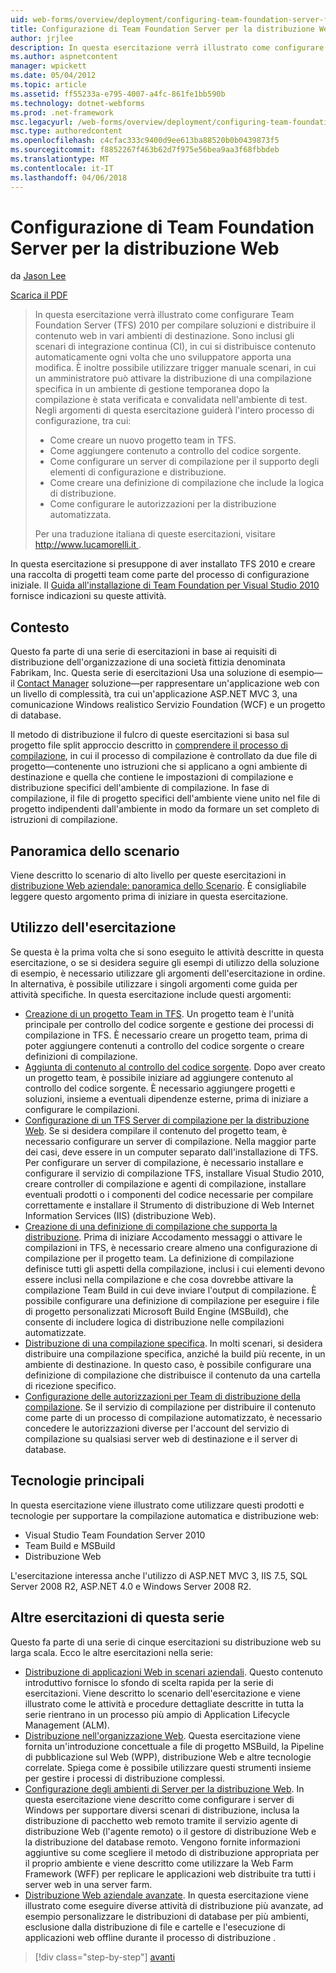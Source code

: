 ```yaml
---
uid: web-forms/overview/deployment/configuring-team-foundation-server-for-web-deployment/configuring-team-foundation-server-for-web-deployment
title: Configurazione di Team Foundation Server per la distribuzione Web | Documenti Microsoft
author: jrjlee
description: In questa esercitazione verrà illustrato come configurare Team Foundation Server (TFS) 2010 per compilare soluzioni e distribuire il contenuto web in vari ambienti di destinazione. Questo...
ms.author: aspnetcontent
manager: wpickett
ms.date: 05/04/2012
ms.topic: article
ms.assetid: ff55233a-e795-4007-a4fc-861fe1bb590b
ms.technology: dotnet-webforms
ms.prod: .net-framework
msc.legacyurl: /web-forms/overview/deployment/configuring-team-foundation-server-for-web-deployment/configuring-team-foundation-server-for-web-deployment
msc.type: authoredcontent
ms.openlocfilehash: c4cfac333c9400d9ee613ba88520b0b0439873f5
ms.sourcegitcommit: f8852267f463b62d7f975e56bea9aa3f68fbbdeb
ms.translationtype: MT
ms.contentlocale: it-IT
ms.lasthandoff: 04/06/2018
---
```

<a name="configuring-team-foundation-server-for-web-deployment"></a>Configurazione di Team Foundation Server per la distribuzione Web
====================
da [Jason Lee](https://github.com/jrjlee)

[Scarica il PDF](https://msdnshared.blob.core.windows.net/media/MSDNBlogsFS/prod.evol.blogs.msdn.com/CommunityServer.Blogs.Components.WeblogFiles/00/00/00/63/56/8130.DeployingWebAppsInEnterpriseScenarios.pdf)

> In questa esercitazione verrà illustrato come configurare Team Foundation Server (TFS) 2010 per compilare soluzioni e distribuire il contenuto web in vari ambienti di destinazione. Sono inclusi gli scenari di integrazione continua (CI), in cui si distribuisce contenuto automaticamente ogni volta che uno sviluppatore apporta una modifica. È inoltre possibile utilizzare trigger manuale scenari, in cui un amministratore può attivare la distribuzione di una compilazione specifica in un ambiente di gestione temporanea dopo la compilazione è stata verificata e convalidata nell'ambiente di test. Negli argomenti di questa esercitazione guiderà l'intero processo di configurazione, tra cui:
> 
> - Come creare un nuovo progetto team in TFS.
> - Come aggiungere contenuto a controllo del codice sorgente.
> - Come configurare un server di compilazione per il supporto degli elementi di configurazione e distribuzione.
> - Come creare una definizione di compilazione che include la logica di distribuzione.
> - Come configurare le autorizzazioni per la distribuzione automatizzata.
> 
> Per una traduzione italiana di queste esercitazioni, visitare [ http://www.lucamorelli.it ](http://www.lucamorelli.it).


In questa esercitazione si presuppone di aver installato TFS 2010 e creare una raccolta di progetti team come parte del processo di configurazione iniziale. Il [Guida all'installazione di Team Foundation per Visual Studio 2010](https://go.microsoft.com/?linkid=9805132) fornisce indicazioni su queste attività.

## <a name="context"></a>Contesto

Questo fa parte di una serie di esercitazioni in base ai requisiti di distribuzione dell'organizzazione di una società fittizia denominata Fabrikam, Inc. Questa serie di esercitazioni Usa una soluzione di esempio&#x2014;il [Contact Manager](../web-deployment-in-the-enterprise/the-contact-manager-solution.md) soluzione&#x2014;per rappresentare un'applicazione web con un livello di complessità, tra cui un'applicazione ASP.NET MVC 3, una comunicazione Windows realistico Servizio Foundation (WCF) e un progetto di database.

Il metodo di distribuzione il fulcro di queste esercitazioni si basa sul progetto file split approccio descritto in [comprendere il processo di compilazione](../web-deployment-in-the-enterprise/understanding-the-build-process.md), in cui il processo di compilazione è controllato da due file di progetto&#x2014;contenente uno istruzioni che si applicano a ogni ambiente di destinazione e quella che contiene le impostazioni di compilazione e distribuzione specifici dell'ambiente di compilazione. In fase di compilazione, il file di progetto specifici dell'ambiente viene unito nel file di progetto indipendenti dall'ambiente in modo da formare un set completo di istruzioni di compilazione.

## <a name="scenario-overview"></a>Panoramica dello scenario

Viene descritto lo scenario di alto livello per queste esercitazioni in [distribuzione Web aziendale: panoramica dello Scenario](../deploying-web-applications-in-enterprise-scenarios/enterprise-web-deployment-scenario-overview.md). È consigliabile leggere questo argomento prima di iniziare in questa esercitazione.

## <a name="how-to-use-this-tutorial"></a>Utilizzo dell'esercitazione

Se questa è la prima volta che si sono eseguito le attività descritte in questa esercitazione, o se si desidera seguire gli esempi di utilizzo della soluzione di esempio, è necessario utilizzare gli argomenti dell'esercitazione in ordine. In alternativa, è possibile utilizzare i singoli argomenti come guida per attività specifiche. In questa esercitazione include questi argomenti:

- [Creazione di un progetto Team in TFS](creating-a-team-project-in-tfs.md). Un progetto team è l'unità principale per controllo del codice sorgente e gestione dei processi di compilazione in TFS. È necessario creare un progetto team, prima di poter aggiungere contenuti a controllo del codice sorgente o creare definizioni di compilazione.
- [Aggiunta di contenuto al controllo del codice sorgente](adding-content-to-source-control.md). Dopo aver creato un progetto team, è possibile iniziare ad aggiungere contenuto al controllo del codice sorgente. È necessario aggiungere progetti e soluzioni, insieme a eventuali dipendenze esterne, prima di iniziare a configurare le compilazioni.
- [Configurazione di un TFS Server di compilazione per la distribuzione Web](configuring-a-tfs-build-server-for-web-deployment.md). Se si desidera compilare il contenuto del progetto team, è necessario configurare un server di compilazione. Nella maggior parte dei casi, deve essere in un computer separato dall'installazione di TFS. Per configurare un server di compilazione, è necessario installare e configurare il servizio di compilazione TFS, installare Visual Studio 2010, creare controller di compilazione e agenti di compilazione, installare eventuali prodotti o i componenti del codice necessarie per compilare correttamente e installare il Strumento di distribuzione di Web Internet Information Services (IIS) (distribuzione Web).
- [Creazione di una definizione di compilazione che supporta la distribuzione](creating-a-build-definition-that-supports-deployment.md). Prima di iniziare Accodamento messaggi o attivare le compilazioni in TFS, è necessario creare almeno una configurazione di compilazione per il progetto team. La definizione di compilazione definisce tutti gli aspetti della compilazione, inclusi i cui elementi devono essere inclusi nella compilazione e che cosa dovrebbe attivare la compilazione Team Build in cui deve inviare l'output di compilazione. È possibile configurare una definizione di compilazione per eseguire i file di progetto personalizzati Microsoft Build Engine (MSBuild), che consente di includere logica di distribuzione nelle compilazioni automatizzate.
- [Distribuzione di una compilazione specifica](deploying-a-specific-build.md). In molti scenari, si desidera distribuire una compilazione specifica, anziché la build più recente, in un ambiente di destinazione. In questo caso, è possibile configurare una definizione di compilazione che distribuisce il contenuto da una cartella di ricezione specifico.
- [Configurazione delle autorizzazioni per Team di distribuzione della compilazione](configuring-permissions-for-team-build-deployment.md). Se il servizio di compilazione per distribuire il contenuto come parte di un processo di compilazione automatizzato, è necessario concedere le autorizzazioni diverse per l'account del servizio di compilazione su qualsiasi server web di destinazione e il server di database.

## <a name="key-technologies"></a>Tecnologie principali

In questa esercitazione viene illustrato come utilizzare questi prodotti e tecnologie per supportare la compilazione automatica e distribuzione web:

- Visual Studio Team Foundation Server 2010
- Team Build e MSBuild
- Distribuzione Web

L'esercitazione interessa anche l'utilizzo di ASP.NET MVC 3, IIS 7.5, SQL Server 2008 R2, ASP.NET 4.0 e Windows Server 2008 R2.

## <a name="other-tutorials-in-this-series"></a>Altre esercitazioni di questa serie

Questo fa parte di una serie di cinque esercitazioni su distribuzione web su larga scala. Ecco le altre esercitazioni nella serie:

- [Distribuzione di applicazioni Web in scenari aziendali](../deploying-web-applications-in-enterprise-scenarios/deploying-web-applications-in-enterprise-scenarios.md). Questo contenuto introduttivo fornisce lo sfondo di scelta rapida per la serie di esercitazioni. Viene descritto lo scenario dell'esercitazione e viene illustrato come le attività e procedure dettagliate descritte in tutta la serie rientrano in un processo più ampio di Application Lifecycle Management (ALM).
- [Distribuzione nell'organizzazione Web](../web-deployment-in-the-enterprise/web-deployment-in-the-enterprise.md). Questa esercitazione viene fornita un'introduzione concettuale a file di progetto MSBuild, la Pipeline di pubblicazione sul Web (WPP), distribuzione Web e altre tecnologie correlate. Spiega come è possibile utilizzare questi strumenti insieme per gestire i processi di distribuzione complessi.
- [Configurazione degli ambienti di Server per la distribuzione Web](../configuring-server-environments-for-web-deployment/configuring-server-environments-for-web-deployment.md). In questa esercitazione viene descritto come configurare i server di Windows per supportare diversi scenari di distribuzione, inclusa la distribuzione di pacchetto web remoto tramite il servizio agente di distribuzione Web (l'agente remoto) o il gestore di distribuzione Web e la distribuzione del database remoto. Vengono fornite informazioni aggiuntive su come scegliere il metodo di distribuzione appropriata per il proprio ambiente e viene descritto come utilizzare la Web Farm Framework (WFF) per replicare le applicazioni web distribuite tra tutti i server web in una server farm.
- [Distribuzione Web aziendale avanzate](../advanced-enterprise-web-deployment/advanced-enterprise-web-deployment.md). In questa esercitazione viene illustrato come eseguire diverse attività di distribuzione più avanzate, ad esempio personalizzare le distribuzioni di database per più ambienti, esclusione dalla distribuzione di file e cartelle e l'esecuzione di applicazioni web offline durante il processo di distribuzione .

> [!div class="step-by-step"]
> [avanti](creating-a-team-project-in-tfs.md)
